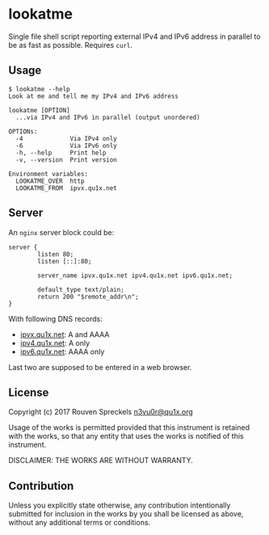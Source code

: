 # lookatme

Single file shell script reporting external IPv4 and IPv6 address in parallel to
be as fast as possible. Requires `curl`.

## Usage

```text
$ lookatme --help
Look at me and tell me my IPv4 and IPv6 address

lookatme [OPTION]
  ...via IPv4 and IPv6 in parallel (output unordered)

OPTIONs:
  -4             Via IPv4 only
  -6             Via IPv6 only
  -h, --help     Print help
  -v, --version  Print version

Environment variables:
  LOOKATME_OVER  http
  LOOKATME_FROM  ipvx.qu1x.net
```

## Server

An `nginx` server block could be:

```nginx
server {
        listen 80;
        listen [::]:80;

        server_name ipvx.qu1x.net ipv4.qu1x.net ipv6.qu1x.net;

        default_type text/plain;
        return 200 "$remote_addr\n";
}
```

With following DNS records:

  * [ipvx.qu1x.net](http://ipvx.qu1x.net): A and AAAA
  * [ipv4.qu1x.net](http://ipv4.qu1x.net): A only
  * [ipv6.qu1x.net](http://ipv6.qu1x.net): AAAA only

Last two are supposed to be entered in a web browser.

## License

Copyright (c) 2017 Rouven Spreckels <n3vu0r@qu1x.org>

Usage of the works is permitted provided that
this instrument is retained with the works, so that
any entity that uses the works is notified of this instrument.

DISCLAIMER: THE WORKS ARE WITHOUT WARRANTY.

## Contribution

Unless you explicitly state otherwise, any contribution intentionally submitted
for inclusion in the works by you shall be licensed as above, without any
additional terms or conditions.
